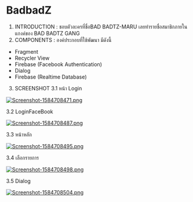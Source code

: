 # BadbadZ
1. INTRODUCTION : ชอบตัวละครที่ชื่อBAD BADTZ-MARU เลยทำรายชื่อสมาชิกภายในแกงค์ของ  BAD BADTZ GANG
2. COMPONENTS : องค์ประกอบที่ใช้พัฒนา มีดังนี้
- Fragment
- Recycler View
- Firebase (Facebook Authentication)
- Dialog
- Firebase (Realtime Database)

3. SCREENSHOT
3.1 หน้า Login

[![Screenshot-1584708471.png](https://i.postimg.cc/pXqjcPLs/Screenshot-1584708471.png)](https://postimg.cc/mt1htfM9)

3.2 LoginFaceBook

[![Screenshot-1584708487.png](https://i.postimg.cc/sx2jMCC2/Screenshot-1584708487.png)](https://postimg.cc/sQtdL8XF)

3.3 หน้าหลัก

[![Screenshot-1584708495.png](https://i.postimg.cc/rF0T3J87/Screenshot-1584708495.png)](https://postimg.cc/vcsC65xv)

3.4 เลือกรายการ

[![Screenshot-1584708498.png](https://i.postimg.cc/dVFqCCYX/Screenshot-1584708498.png)](https://postimg.cc/PP6ssPNz)

3.5 Dialog

[![Screenshot-1584708504.png](https://i.postimg.cc/bJtML60R/Screenshot-1584708504.png)](https://postimg.cc/bDq3w9BG)
